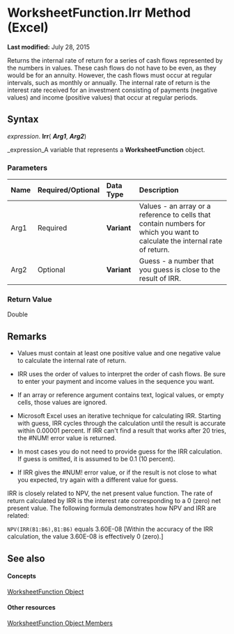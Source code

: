
# WorksheetFunction.Irr Method (Excel)

 **Last modified:** July 28, 2015

Returns the internal rate of return for a series of cash flows represented by the numbers in values. These cash flows do not have to be even, as they would be for an annuity. However, the cash flows must occur at regular intervals, such as monthly or annually. The internal rate of return is the interest rate received for an investment consisting of payments (negative values) and income (positive values) that occur at regular periods.

## Syntax

 _expression_. **Irr**( **_Arg1_**,  **_Arg2_**)

 _expression_A variable that represents a  **WorksheetFunction** object.


### Parameters



|**Name**|**Required/Optional**|**Data Type**|**Description**|
|:-----|:-----|:-----|:-----|
|Arg1|Required| **Variant**|Values - an array or a reference to cells that contain numbers for which you want to calculate the internal rate of return.|
|Arg2|Optional| **Variant**|Guess - a number that you guess is close to the result of IRR.|

### Return Value

Double


## Remarks


- Values must contain at least one positive value and one negative value to calculate the internal rate of return.
    
- IRR uses the order of values to interpret the order of cash flows. Be sure to enter your payment and income values in the sequence you want.
    
- If an array or reference argument contains text, logical values, or empty cells, those values are ignored.
    

- Microsoft Excel uses an iterative technique for calculating IRR. Starting with guess, IRR cycles through the calculation until the result is accurate within 0.00001 percent. If IRR can't find a result that works after 20 tries, the #NUM! error value is returned.
    
- In most cases you do not need to provide guess for the IRR calculation. If guess is omitted, it is assumed to be 0.1 (10 percent).
    
- If IRR gives the #NUM! error value, or if the result is not close to what you expected, try again with a different value for guess.
    
IRR is closely related to NPV, the net present value function. The rate of return calculated by IRR is the interest rate corresponding to a 0 (zero) net present value. The following formula demonstrates how NPV and IRR are related:

 `NPV(IRR(B1:B6),B1:B6)` equals 3.60E-08 [Within the accuracy of the IRR calculation, the value 3.60E-08 is effectively 0 (zero).]


## See also


#### Concepts


 [WorksheetFunction Object](7b1d5639-363d-632c-2cf0-2232562646b6.md)
#### Other resources


 [WorksheetFunction Object Members](6811ca87-4b53-0bff-88c9-30bf7497879a.md)
